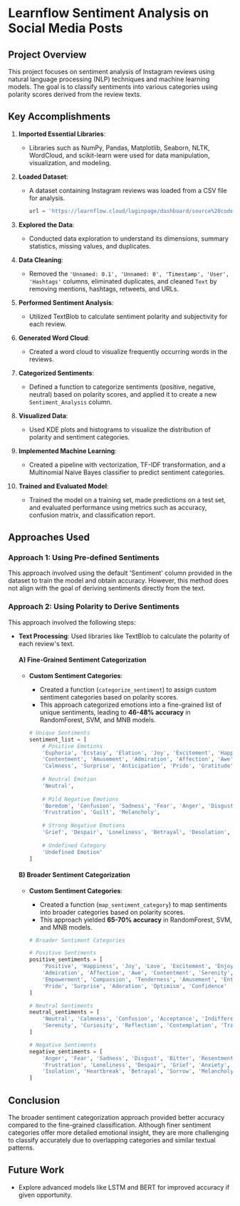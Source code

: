 # Learnflow Sentiment Analysis on Social Media Posts

## Project Overview

This project focuses on sentiment analysis of Instagram reviews using natural language processing (NLP) techniques and machine learning models. The goal is to classify sentiments into various categories using polarity scores derived from the review texts.

## Key Accomplishments

1. **Imported Essential Libraries**: 
   - Libraries such as NumPy, Pandas, Matplotlib, Seaborn, NLTK, WordCloud, and scikit-learn were used for data manipulation, visualization, and modeling.

2. **Loaded Dataset**: 
   - A dataset containing Instagram reviews was loaded from a CSV file for analysis.
     ```python
     url = 'https://learnflow.cloud/loginpage/dashboard/source%20code/2_week_program/ML_2_week/sentimentdataset.csv'
     ```

3. **Explored the Data**: 
   - Conducted data exploration to understand its dimensions, summary statistics, missing values, and duplicates.

4. **Data Cleaning**: 
   - Removed the `'Unnamed: 0.1', 'Unnamed: 0', 'Timestamp', 'User', 'Hashtags'` columns, eliminated duplicates, and cleaned `Text` by removing mentions, hashtags, retweets, and URLs.

5. **Performed Sentiment Analysis**: 
   - Utilized TextBlob to calculate sentiment polarity and subjectivity for each review.

6. **Generated Word Cloud**: 
   - Created a word cloud to visualize frequently occurring words in the reviews.

7. **Categorized Sentiments**: 
   - Defined a function to categorize sentiments (positive, negative, neutral) based on polarity scores, and applied it to create a new `Sentiment_Analysis` column.

8. **Visualized Data**: 
   - Used KDE plots and histograms to visualize the distribution of polarity and sentiment categories.

9. **Implemented Machine Learning**: 
   - Created a pipeline with vectorization, TF-IDF transformation, and a Multinomial Naive Bayes classifier to predict sentiment categories.

10. **Trained and Evaluated Model**: 
    - Trained the model on a training set, made predictions on a test set, and evaluated performance using metrics such as accuracy, confusion matrix, and classification report.

## Approaches Used

### Approach 1: Using Pre-defined Sentiments

This approach involved using the default 'Sentiment' column provided in the dataset to train the model and obtain accuracy. However, this method does not align with the goal of deriving sentiments directly from the text.

### Approach 2: Using Polarity to Derive Sentiments

This approach involved the following steps:

- **Text Processing**: Used libraries like TextBlob to calculate the polarity of each review's text.
  
  #### A) Fine-Grained Sentiment Categorization
  - **Custom Sentiment Categories**:
    - Created a function (`categorize_sentiment`) to assign custom sentiment categories based on polarity scores.
    - This approach categorized emotions into a fine-grained list of unique sentiments, leading to **46-48% accuracy** in RandomForest, SVM, and MNB models.

    ```python
    # Unique Sentiments
    sentiment_list = [
        # Positive Emotions
        'Euphoria', 'Ecstasy', 'Elation', 'Joy', 'Excitement', 'Happiness', 'Love',
        'Contentment', 'Amusement', 'Admiration', 'Affection', 'Awe', 'Adoration', 
        'Calmness', 'Surprise', 'Anticipation', 'Pride', 'Gratitude', 'Playful', 'Hopeful',
        
        # Neutral Emotion
        'Neutral',
        
        # Mild Negative Emotions
        'Boredom', 'Confusion', 'Sadness', 'Fear', 'Anger', 'Disgust', 'Shame', 
        'Frustration', 'Guilt', 'Melancholy',
        
        # Strong Negative Emotions
        'Grief', 'Despair', 'Loneliness', 'Betrayal', 'Desolation', 'Severe Sadness',
        
        # Undefined Category
        'Undefined Emotion'
    ]
    ```

  #### B) Broader Sentiment Categorization
  - **Custom Sentiment Categories**:
    - Created a function (`map_sentiment_category`) to map sentiments into broader categories based on polarity scores.
    - This approach yielded **65-70% accuracy** in RandomForest, SVM, and MNB models.

    ```python
    # Broader Sentiment Categories
    
    # Positive Sentiments
    positive_sentiments = [
        'Positive', 'Happiness', 'Joy', 'Love', 'Excitement', 'Enjoyment', 'Elation', 'Euphoria',
        'Admiration', 'Affection', 'Awe', 'Contentment', 'Serenity', 'Gratitude', 'Hope',
        'Empowerment', 'Compassion', 'Tenderness', 'Amusement', 'Enthusiasm', 'Fulfillment', 
        'Pride', 'Surprise', 'Adoration', 'Optimism', 'Confidence'
    ]

    # Neutral Sentiments
    neutral_sentiments = [
        'Neutral', 'Calmness', 'Confusion', 'Acceptance', 'Indifference', 'Ambivalence', 
        'Serenity', 'Curiosity', 'Reflection', 'Contemplation', 'Tranquility'
    ]

    # Negative Sentiments
    negative_sentiments = [
        'Anger', 'Fear', 'Sadness', 'Disgust', 'Bitter', 'Resentment', 'Jealousy', 'Regret', 
        'Frustration', 'Loneliness', 'Despair', 'Grief', 'Anxiety', 'Helplessness', 'Desperation', 
        'Isolation', 'Heartbreak', 'Betrayal', 'Sorrow', 'Melancholy'
    ]
    ```

## Conclusion

The broader sentiment categorization approach provided better accuracy compared to the fine-grained classification. Although finer sentiment categories offer more detailed emotional insight, they are more challenging to classify accurately due to overlapping categories and similar textual patterns.

## Future Work

- Explore advanced models like LSTM and BERT for improved accuracy if given opportunity.



